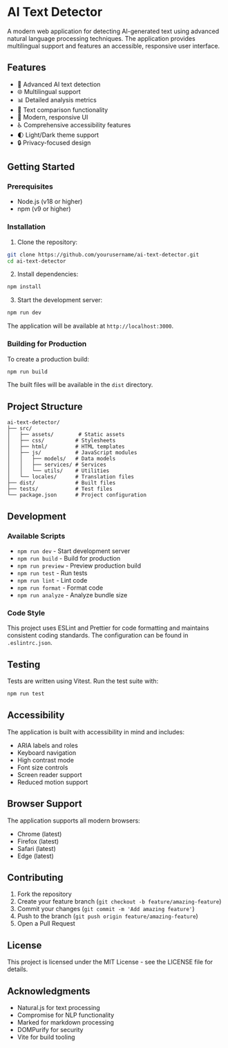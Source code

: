 # AI Text Detector

A modern web application for detecting AI-generated text using advanced natural language processing techniques. The application provides multilingual support and features an accessible, responsive user interface.

## Features

- 🤖 Advanced AI text detection
- 🌐 Multilingual support
- 📊 Detailed analysis metrics
- 🔄 Text comparison functionality
- 🎨 Modern, responsive UI
- ♿ Comprehensive accessibility features
- 🌓 Light/Dark theme support
- 🔒 Privacy-focused design

## Getting Started

### Prerequisites

- Node.js (v18 or higher)
- npm (v9 or higher)

### Installation

1. Clone the repository:
```bash
git clone https://github.com/yourusername/ai-text-detector.git
cd ai-text-detector
```

2. Install dependencies:
```bash
npm install
```

3. Start the development server:
```bash
npm run dev
```

The application will be available at `http://localhost:3000`.

### Building for Production

To create a production build:

```bash
npm run build
```

The built files will be available in the `dist` directory.

## Project Structure

```
ai-text-detector/
├── src/
│   ├── assets/        # Static assets
│   ├── css/          # Stylesheets
│   ├── html/         # HTML templates
│   ├── js/           # JavaScript modules
│   │   ├── models/   # Data models
│   │   ├── services/ # Services
│   │   └── utils/    # Utilities
│   └── locales/      # Translation files
├── dist/             # Built files
├── tests/            # Test files
└── package.json      # Project configuration
```

## Development

### Available Scripts

- `npm run dev` - Start development server
- `npm run build` - Build for production
- `npm run preview` - Preview production build
- `npm run test` - Run tests
- `npm run lint` - Lint code
- `npm run format` - Format code
- `npm run analyze` - Analyze bundle size

### Code Style

This project uses ESLint and Prettier for code formatting and maintains consistent coding standards. The configuration can be found in `.eslintrc.json`.

## Testing

Tests are written using Vitest. Run the test suite with:

```bash
npm run test
```

## Accessibility

The application is built with accessibility in mind and includes:

- ARIA labels and roles
- Keyboard navigation
- High contrast mode
- Font size controls
- Screen reader support
- Reduced motion support

## Browser Support

The application supports all modern browsers:

- Chrome (latest)
- Firefox (latest)
- Safari (latest)
- Edge (latest)

## Contributing

1. Fork the repository
2. Create your feature branch (`git checkout -b feature/amazing-feature`)
3. Commit your changes (`git commit -m 'Add amazing feature'`)
4. Push to the branch (`git push origin feature/amazing-feature`)
5. Open a Pull Request

## License

This project is licensed under the MIT License - see the LICENSE file for details.

## Acknowledgments

- Natural.js for text processing
- Compromise for NLP functionality
- Marked for markdown processing
- DOMPurify for security
- Vite for build tooling
